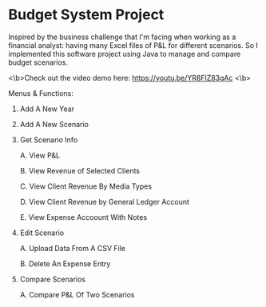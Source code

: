 # Budget System Project

Inspired by the business challenge that I'm facing when working as a financial analyst: having many Excel files of P&L for different scenarios. So I implemented this software project using Java to manage and compare budget scenarios.

<\b>Check out the video demo here: https://youtu.be/YR8FlZ83qAc  <\b>

Menus & Functions:
1. Add A New Year	
2. Add A New Scenario	
3. Get Scenario Info	

	A. View P&L
	
	B. View Revenue of Selected Clients
	
	C. View Client Revenue By Media Types
	
	D. View Client Revenue by General Ledger Account
	
	E. View Expense Accoount With Notes
	
4. Edit Scenario	

	A. Upload Data From A CSV File
	
	B. Delete An Expense Entry
	
5. Compare Scenarios	

	A. Compare P&L Of Two Scenarios

